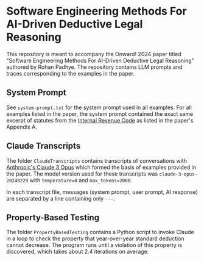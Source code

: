# Software Engineering Methods For AI-Driven Deductive Legal Reasoning

This repository is meant to accompany the Onward! 2024 paper titled "Software Engineering Methods For AI-Driven Deductive Legal Reasoning" authored by Rohan Padhye. The repository contains LLM prompts and traces corresponding to the examples in the paper.

## System Prompt


See `system-prompt.txt` for the system prompt used in all examples. For all examples listed in the paper, the system prompt contained the exact same excerpt of statutes from the [Internal Revenue Code](https://uscode.house.gov/browse/prelim@title26) as listed in the paper's Appendix A.

## Claude Transcripts

The folder `ClaudeTranscripts` contains transcripts of conversations with [Anthropic's Claude 3 Opus](https://www.anthropic.com/claude) which formed the basis of examples provided in the paper. The model version used for these transcripts was `claude-3-opus-20240229` with `temperature=0` and `max_tokens=2000`.

In each transcript file, messages (system prompt, user prompt, AI response) are separated by a line containing only `---`.

## Property-Based Testing

The folder `PropertyBasedTesting` contains a Python script to invoke Claude in a loop to check the property that year-over-year standard deduction cannot decrease. The program runs until a violation of this property is discovered, which takes about 2.4 iterations on average.

